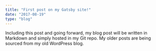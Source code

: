 ```yaml
---
title: "First post on my Gatsby site!"
date: "2017-08-19"
type: "blog"
---
```


Including this post and going forward, my blog post will be written in Markdown and simply hosted in my Git repo. My older posts are being sourced from my old WordPress blog.
